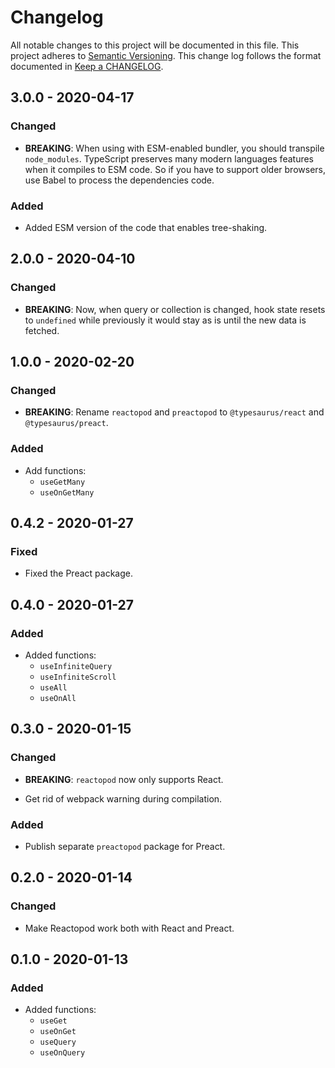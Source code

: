 # Changelog

All notable changes to this project will be documented in this file.
This project adheres to [Semantic Versioning].
This change log follows the format documented in [Keep a CHANGELOG].

[semantic versioning]: http://semver.org/
[keep a changelog]: http://keepachangelog.com/

## 3.0.0 - 2020-04-17

### Changed

- **BREAKING**: When using with ESM-enabled bundler, you should transpile `node_modules`. TypeScript preserves many modern languages features when it compiles to ESM code. So if you have to support older browsers, use Babel to process the dependencies code.

### Added

- Added ESM version of the code that enables tree-shaking.

## 2.0.0 - 2020-04-10

### Changed

- **BREAKING**: Now, when query or collection is changed, hook state resets to `undefined` while previously it would stay as is until the new data is fetched.

## 1.0.0 - 2020-02-20

### Changed

- **BREAKING**: Rename `reactopod` and `preactopod` to `@typesaurus/react` and `@typesaurus/preact`.

### Added

- Add functions:
  - `useGetMany`
  - `useOnGetMany`

## 0.4.2 - 2020-01-27

### Fixed

- Fixed the Preact package.

## 0.4.0 - 2020-01-27

### Added

- Added functions:
  - `useInfiniteQuery`
  - `useInfiniteScroll`
  - `useAll`
  - `useOnAll`

## 0.3.0 - 2020-01-15

### Changed

- **BREAKING**: `reactopod` now only supports React.

- Get rid of webpack warning during compilation.

### Added

- Publish separate `preactopod` package for Preact.

## 0.2.0 - 2020-01-14

### Changed

- Make Reactopod work both with React and Preact.

## 0.1.0 - 2020-01-13

### Added

- Added functions:
  - `useGet`
  - `useOnGet`
  - `useQuery`
  - `useOnQuery`
